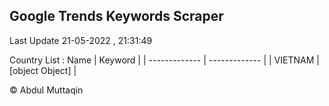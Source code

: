 

## Google Trends Keywords Scraper 
 
Last Update 21-05-2022 , 21:31:49

Country List :
 Name  | Keyword |
| ------------- | ------------- |
| VIETNAM | [object Object] |



© Abdul Muttaqin 
